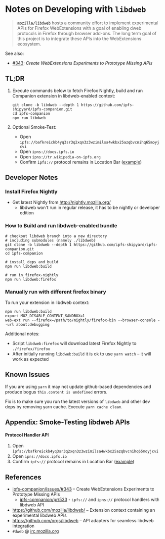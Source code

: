 # Notes on Developing with `libdweb`

> [`mozilla/libdweb`](https://github.com/mozilla/libdweb) hosts a community
effort to implement experimental APIs for Firefox WebExtensions with a goal of
enabling dweb protocols in Firefox through browser add-ons. The long term goal
of this project is to integrate these APIs into the WebExtensions ecosystem.

See also:
- [#343](https://github.com/ipfs-shipyard/ipfs-companion/issues/343): _Create WebExtensions Experiments to Prototype Missing APIs_


## TL;DR

1. Execute commands below to fetch Firefox Nightly, build and run Companion extension in libdweb-enabled context:
   ```
   git clone -b libdweb --depth 1 https://github.com/ipfs-shipyard/ipfs-companion.git
   cd ipfs-companion
   npm run libdweb
   ```

2. Optional Smoke-Test:
   - Open `ipfs://bafkreickb4yq3sr3q2xqn3z3wzimilsa4wkbx25azqbvcnihq65moyjcvi`
   - Open `ipns://docs.ipfs.io`
   - Open `ipns://tr.wikipedia-on-ipfs.org`
   - Confirm `ipfs://` protocol remains in Location Bar ([example](https://ipfs.io/ipfs/bafybeie5gq4jxvzmsym6hjlwxej4rwdoxt7wadqvmmwbqi7r27fclha2va))

## Developer Notes


### Install Firefox Nightly

- Get latest Nightly from http://nightly.mozilla.org/
   - libdweb won't run in regular release, it has to be nightly or developer edition

### How to Build and run libdweb-enabled bundle

```
# checkout libdweb branch into a new directory
# including submodules (namely ./libdweb)
git clone -b libdweb --depth 1 https://github.com/ipfs-shipyard/ipfs-companion.git
cd ipfs-companion

# install deps and build
npm run libdweb:build

# run in firefox-nightly
npm run libdweb:firefox
```

### Manually run with different firefox binary

To run your extension in libdweb context:

```
npm run libdweb:build
export MOZ_DISABLE_CONTENT_SANDBOX=1
web-ext run --firefox=/path/to/nightly/firefox-bin --browser-console --url about:debugging
```

Additional notes:

- Script `libdweb:firefox` will download latest Firefox Nightly to `./firefox/firefox`
- After initially running `libdweb:build` it is ok to use `yarn watch` – it will work as expected

## Known Issues

If you are using `yarn` it may not update github-based dependencies and produce bogus `this.content is undefined` errors.

Fix is to make sure you run the latest versions of `libdweb` and other dev deps by removing yarn cache.
Execute `yarn cache clean`.

## Appendix: Smoke-Testing libdweb APIs

#### Protocol Handler API

1. Open `ipfs://bafkreickb4yq3sr3q2xqn3z3wzimilsa4wkbx25azqbvcnihq65moyjcvi`
1. Open `ipns://docs.ipfs.io`
1. Confirm `ipfs://` protocol remains in Location Bar ([example](https://ipfs.io/ipfs/bafybeie5gq4jxvzmsym6hjlwxej4rwdoxt7wadqvmmwbqi7r27fclha2va))

## References

- [ipfs-companion/issues/#343](https://github.com/ipfs-shipyard/ipfs-companion/issues/343) – Create WebExtensions Experiments to Prototype Missing APIs
  - [ipfs-companion/pr/533](https://github.com/ipfs-shipyard/ipfs-companion/pull/533) - `ipfs://` and `ipns://` protocol handlers with libdweb API
- https://github.com/mozilla/libdweb/ – Extension context containing an experimental libdweb APIs
- https://github.com/orgs/libdweb – API adapters for seamless libdweb integration
- `#dweb` @ [irc.mozilla.org](https://wiki.mozilla.org/IRC#Connect_to_the_Mozilla_IRC_server)
